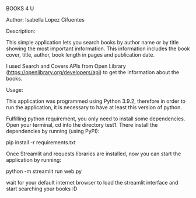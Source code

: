 BOOKS 4 U 

Author: Isabella Lopez Cifuentes

Description: 

This simple application lets you search books by author name or by title showing the most important imformation. This information includes the book cover, title, author, book length in pages and publication date. 

I used Search and Covers APIs from Open Library (https://openlibrary.org/developers/api) to get the information about the books. 

Usage:

This application was programmed using Python 3.9.2, therefore in order to run the application, it is necessary to have at least this version of python. 

Fulfilling python requirement, you only need to install some dependencies. Open your terminal, cd into the directory test1. There install the dependencies by running (using PyPI):

pip install -r requirements.txt

Once Streamlit and requests libraries are installed, now you can start the application by running:

python -m streamlit run web.py

wait for your default internet browser to load the streamlit interface and start searching your books :D